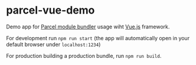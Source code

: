 # parcel-vue-demo
Demo app for [Parcel module bundler](https://parceljs.org/) usage wiht [Vue.js](https://vuejs.org/) framework.


For development run `npm run start` (the app will automatically open in your default browser under `localhost:1234`)

For production building a production bundle, run `npm run build`.